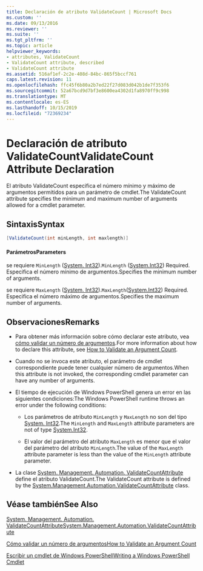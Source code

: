 ```yaml
---
title: Declaración de atributo ValidateCount | Microsoft Docs
ms.custom: ''
ms.date: 09/13/2016
ms.reviewer: ''
ms.suite: ''
ms.tgt_pltfrm: ''
ms.topic: article
helpviewer_keywords:
- attributes, ValidateCount
- ValidateCount attribute, described
- ValidateCount attribute
ms.assetid: 516af1ef-2c2e-408d-84bc-865f5bccf761
caps.latest.revision: 11
ms.openlocfilehash: ffc45f6b80a2b7ed22f27d083d042b1de7f353f6
ms.sourcegitcommit: 52a67bcd9d7bf3e8600ea4302d1fa8970ff9c998
ms.translationtype: MT
ms.contentlocale: es-ES
ms.lasthandoff: 10/15/2019
ms.locfileid: "72369234"
---
```

# <a name="validatecount-attribute-declaration"></a><span data-ttu-id="775d7-102">Declaración de atributo ValidateCount</span><span class="sxs-lookup"><span data-stu-id="775d7-102">ValidateCount Attribute Declaration</span></span>

<span data-ttu-id="775d7-103">El atributo ValidateCount especifica el número mínimo y máximo de argumentos permitidos para un parámetro de cmdlet.</span><span class="sxs-lookup"><span data-stu-id="775d7-103">The ValidateCount attribute specifies the minimum and maximum number of arguments allowed for a cmdlet parameter.</span></span>

## <a name="syntax"></a><span data-ttu-id="775d7-104">Sintaxis</span><span class="sxs-lookup"><span data-stu-id="775d7-104">Syntax</span></span>

```csharp
[ValidateCount(int minLength, int maxlength)]
```

#### <a name="parameters"></a><span data-ttu-id="775d7-105">Parámetros</span><span class="sxs-lookup"><span data-stu-id="775d7-105">Parameters</span></span>

<span data-ttu-id="775d7-106">se requiere `MinLength` ([System. Int32][]).</span><span class="sxs-lookup"><span data-stu-id="775d7-106">`MinLength` ([System.Int32][]) Required.</span></span> <span data-ttu-id="775d7-107">Especifica el número mínimo de argumentos.</span><span class="sxs-lookup"><span data-stu-id="775d7-107">Specifies the minimum number of arguments.</span></span>

<span data-ttu-id="775d7-108">se requiere `MaxLength` ([System. Int32][]).</span><span class="sxs-lookup"><span data-stu-id="775d7-108">`MaxLength`([System.Int32][]) Required.</span></span> <span data-ttu-id="775d7-109">Especifica el número máximo de argumentos.</span><span class="sxs-lookup"><span data-stu-id="775d7-109">Specifies the maximum number of arguments.</span></span>

## <a name="remarks"></a><span data-ttu-id="775d7-110">Observaciones</span><span class="sxs-lookup"><span data-stu-id="775d7-110">Remarks</span></span>

- <span data-ttu-id="775d7-111">Para obtener más información sobre cómo declarar este atributo, vea [cómo validar un número de argumentos][].</span><span class="sxs-lookup"><span data-stu-id="775d7-111">For more information about how to declare this attribute, see [How to Validate an Argument Count][].</span></span>

- <span data-ttu-id="775d7-112">Cuando no se invoca este atributo, el parámetro de cmdlet correspondiente puede tener cualquier número de argumentos.</span><span class="sxs-lookup"><span data-stu-id="775d7-112">When this attribute is not invoked, the corresponding cmdlet parameter can have any number of arguments.</span></span>

- <span data-ttu-id="775d7-113">El tiempo de ejecución de Windows PowerShell genera un error en las siguientes condiciones:</span><span class="sxs-lookup"><span data-stu-id="775d7-113">The Windows PowerShell runtime throws an error under the following conditions:</span></span>

    - <span data-ttu-id="775d7-114">Los parámetros de atributo `MinLength` y `MaxLength` no son del tipo [System. Int32][].</span><span class="sxs-lookup"><span data-stu-id="775d7-114">The `MinLength` and `MaxLength` attribute parameters are not of type [System.Int32][].</span></span>

    - <span data-ttu-id="775d7-115">El valor del parámetro del atributo `MaxLength` es menor que el valor del parámetro del atributo `MinLength`.</span><span class="sxs-lookup"><span data-stu-id="775d7-115">The value of the `MaxLength` attribute parameter is less than the value of the `MinLength` attribute parameter.</span></span>

- <span data-ttu-id="775d7-116">La clase [System. Management. Automation. ValidateCountAttribute][] define el atributo ValidateCount.</span><span class="sxs-lookup"><span data-stu-id="775d7-116">The ValidateCount attribute is defined by the [System.Management.Automation.ValidateCountAttribute][] class.</span></span>

## <a name="see-also"></a><span data-ttu-id="775d7-117">Véase también</span><span class="sxs-lookup"><span data-stu-id="775d7-117">See Also</span></span>

<span data-ttu-id="775d7-118">[System. Management. Automation. ValidateCountAttribute][]</span><span class="sxs-lookup"><span data-stu-id="775d7-118">[System.Management.Automation.ValidateCountAttribute][]</span></span>

<span data-ttu-id="775d7-119">[Cómo validar un número de argumentos][]</span><span class="sxs-lookup"><span data-stu-id="775d7-119">[How to Validate an Argument Count][]</span></span>

<span data-ttu-id="775d7-120">[Escribir un cmdlet de Windows PowerShell][]</span><span class="sxs-lookup"><span data-stu-id="775d7-120">[Writing a Windows PowerShell Cmdlet][]</span></span>

[Cómo validar un número de argumentos]: how-to-validate-an-argument-count.md
[How to Validate an Argument Count]: how-to-validate-an-argument-count.md
[Escribir un cmdlet de Windows PowerShell]: writing-a-windows-powershell-cmdlet.md
[Writing a Windows PowerShell Cmdlet]: writing-a-windows-powershell-cmdlet.md

[System. Int32]: /dotnet/api/System.Int32
[System.Int32]: /dotnet/api/System.Int32
[System. Management. Automation. ValidateCountAttribute]: /dotnet/api/System.Management.Automation.ValidateCountAttribute
[System.Management.Automation.ValidateCountAttribute]: /dotnet/api/System.Management.Automation.ValidateCountAttribute
